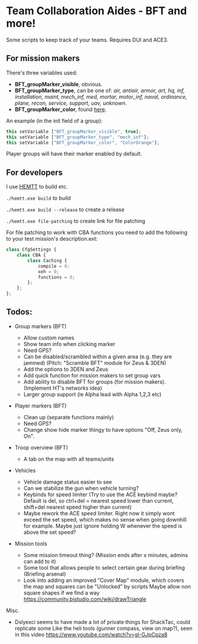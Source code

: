# **Team Collaboration Aides - BFT and more!**
Some scripts to keep track of your teams. Requires DUI and ACE3.

## **For mission makers**
There's three variables used:
- **BFT_groupMarker_visible**, obvious. 
- **BFT_groupMarker_type**, can be one of: *air, antiair, armor, art, hq, inf, installation, maint, mech_inf, med, mortar, motor_inf, naval, ordinance, plane, recon, service, support, uav, unknown*.
- **BFT_groupMarker_color**, found [here](https://community.bistudio.com/wiki/Arma_3:_CfgMarkerColors).

An example (in the init field of a group): 
```ts
this setVariable ["BFT_groupMarker_visible", true];
this setVariable ["BFT_groupMarker_type", "mech_inf"];
this setVariable ["BFT_groupMarker_color", "ColorOrange"];
```

Player groups will have their marker enabled by default. 

## **For developers**
I use [HEMTT](https://github.com/BrettMayson/HEMTT) to build etc.

`./hemtt.exe build` to build 

`./hemtt.exe build --release` to create a release

`./hemtt.exe file-patching` to create link for file patching

For file patching to work with CBA functions you need to add the following to your test mission's description.ext: 
```ts
class CfgSettings {
    class CBA {
        class Caching {
            compile = 0;
            xeh = 0;
            functions = 0;
        };
    };
};
```


## **Todos:**
- Group markers (BFT)
  - Allow custom names 
  - Show team info when clicking marker
  - Need GPS?
  - Can be disabled/scrambled within a given area (e.g. they are jammed) (Pitch: "Scramble BFT" module for Zeus & 3DEN)
  - Add the options to 3DEN and Zeus
  - Add quick function for mission makers to set group vars
  - Add ability to disable BFT for groups (for mission makers). (Implement HT's networks idea)
  - Larger group support (ie Alpha lead with Alpha 1,2,3 etc)

- Player markers (BFT)
  - Clean up (separate functions mainly)
  - Need GPS?
  - Change show hide marker thingy to have options "Off, Zeus only, On".

- Troop overview (BFT)
  - A tab on the map with all teams/units

- Vehicles
  - Vehicle damage status easier to see
  - Can we stabilize the gun when vehicle turning? 
  - Keybinds for speed limiter (Try to use the ACE keybind maybe? Default is del, so ctrl+del = nearest speed lower than current, shift+del nearest speed higher than current)
  - Maybe rework the ACE speed limiter. Right now it simply wont exceed the set speed, which makes no sense when going downhill for example. Maybe just ignore holding W whenever the speed is above the set speed? 

- Mission tools
  - Some mission timeout thing? (Mission ends after x minutes, admins can add to it)
  - Some tool that allows people to select certain gear during briefing (Briefing arsenal)
  - Look into adding an improved "Cover Map" module, which covers the map and squares can be "Unlocked" by scripts
    Maybe allow non square shapes if we find a way
    https://community.bistudio.com/wiki/drawTriangle 

Misc. 
  - Dslyexci seems to have made a lot of private things for ShackTac, could replicate some
      Like the heli tools (gunner compass, view on map?), seen in this video https://www.youtube.com/watch?v=gI-GJpCpza8 
